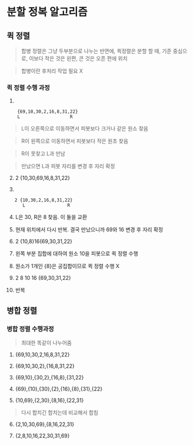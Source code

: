 # 분할 정복 알고리즘

## 퀵 정렬

> 합병 정렬은 그냥 두부분으로 나누는 반면에, 퀵정렬은 분할 할 때, 기준 중심으로, 이보다 작은 것은 왼편, 큰 것은 오픈 편에 위치

> 합병이란 후처리 작업 필요 X

### 퀵 정렬 수행 과정

1. 
```
    {69,10,30,2,16,8,31,22}
    L                   R
```

> L이 오른쪽으로 이동하면서 피봇보다 크거나 같은 원소 찾음

> R이 왼쪽으로 이동하면서 피봇보다 작은 원초 찾음

> R이 못찾고 L과 만남

> 만났으면 L과 피봇 자리를 변경 후 자리 확정

2. 2 {10,30,69,16,8,31,22}

3. 
```
   2 {10,30,2,16,8,31,22}
      L                R
```

4. L은 30, R은 8 찾음. 이 둘을 교환

5. 현재 위치에서 다시 반복. 결국 만났으니까 69와 16 변경 후 자리 확정

6. 2 {10,8}16{69,30,31,22}

7. 왼쪽 부분 집합에 대하여 원소 10을 피봇으로 퀵 정렬 수행

8. 원소가 1개인 {8}은 공집합이므로 퀵 정렬 수행 X

9. 2 8 10 16 {69,30,31,22}

10. 반복


## 병합 정렬

### 병합 정렬 수행과정

> 최대한 똑같이 나누어줌

1. {69,10,30,2,16,8,31,22}

2. {69,10,30,2},{16,8,31,22}

3. {69,10},{30,2},{16,8},{31,22}

4. {69},{10},{30},{2},{16},{8},{31},{22}

5. {10,69},{2,30},{8,16},{22,31}

> 다시 합치긴 합치는데 비교해서 합침

6. {2,10,30,69},{8,16,22,31}

7. {2,8,10,16,22,30,31,69}